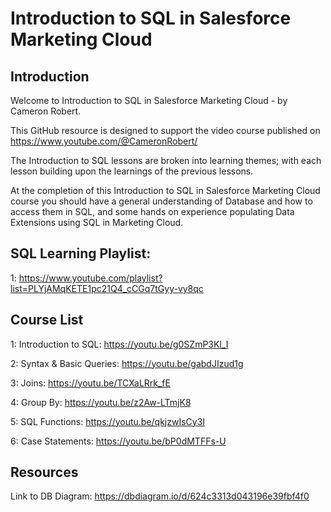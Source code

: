 # Introduction to SQL in Salesforce Marketing Cloud
## Introduction
Welcome to Introduction to SQL in Salesforce Marketing Cloud - by Cameron Robert.

This GitHub resource is designed to support the video course published on https://www.youtube.com/@CameronRobert/

The Introduction to SQL lessons are broken into learning themes; with each lesson building upon the learnings of the previous lessons.

At the completion of this Introduction to SQL in Salesforce Marketing Cloud course you should have a general understanding of Database and how to access them in SQL, and some hands on experience populating Data Extensions using SQL in Marketing Cloud.

## SQL Learning Playlist: 
1: https://www.youtube.com/playlist?list=PLYjAMqKETE1pc21Q4_cCGq7tGyy-vy8qc


## Course List
1: Introduction to SQL: https://youtu.be/g0SZmP3Kl_I

2: Syntax & Basic Queries: https://youtu.be/gabdJIzud1g

3: Joins: https://youtu.be/TCXaLRrk_fE

4: Group By: https://youtu.be/z2Aw-LTmjK8

5: SQL Functions: https://youtu.be/qkjzwIsCy3I

6: Case Statements: https://youtu.be/bP0dMTFFs-U


## Resources
Link to DB Diagram: https://dbdiagram.io/d/624c3313d043196e39fbf4f0
